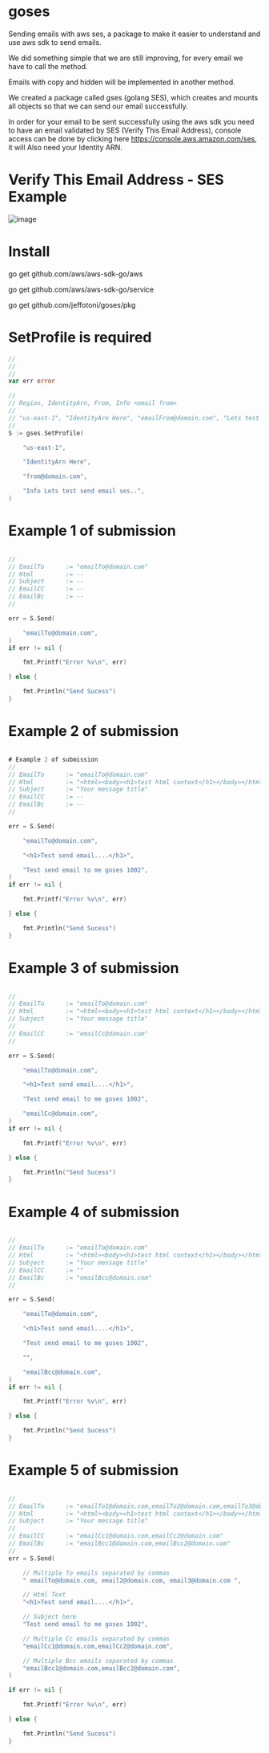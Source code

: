 # goses

Sending emails with aws ses, a package to make it easier to understand and use aws sdk to send emails.

We did something simple that we are still improving, for every email we have to call the method.

Emails with copy and hidden will be implemented in another method.

We created a package called gses (golang SES), which creates and mounts all objects so that we can send our email successfully.

In order for your email to be sent successfully using the aws sdk you need to have an email validated by SES (Verify This Email Address), console access can be done by clicking here https://console.aws.amazon.com/ses, 
it will Also need your Identity ARN.

# Verify This Email Address - SES Example

![image](https://github.com/jeffotoni/goses/blob/master/img/identity-arn.png)


# Install

go get github.com/aws/aws-sdk-go/aws

go get github.com/aws/aws-sdk-go/service

go get github.com/jeffotoni/goses/pkg

# SetProfile is required

```go
//
//
//
var err error

//
// Region, IdentityArn, From, Info <email from>
//
// "us-east-1", "IdentityArn Here", "emailFrom@domain.com", "Lets test send email ses.."
//
S := gses.SetProfile(

	"us-east-1",

	"IdentityArn Here",

	"from@domain.com",

	"Info Lets test send email ses..",
)

```

# Example 1 of submission

```go

//
// EmailTo 		:= "emailTo@domain.com"
// Html 		:= --
// Subject 		:= --
// EmailCC 		:= --
// EmailBc 		:= --
//

err = S.Send(

	"emailTo@domain.com",
)
if err != nil {

	fmt.Printf("Error %v\n", err)

} else {

	fmt.Println("Send Sucess")
}


```
# Example 2 of submission

```go

# Example 2 of submission
//
// EmailTo 		:= "emailTo@domain.com"
// Html 		:= "<html><body><h1>test html context</h1></body></html>"
// Subject 		:= "Your message title"
// EmailCC 		:= --
// EmailBc 		:= --
//

err = S.Send(

	"emailTo@domain.com",

	"<h1>Test send email....</h1>",

	"Test send email to me goses 1002",
)
if err != nil {

	fmt.Printf("Error %v\n", err)

} else {

	fmt.Println("Send Sucess")
}

```

# Example 3 of submission

```go

//
// EmailTo 		:= "emailTo@domain.com"
// Html 		:= "<html><body><h1>test html context</h1></body></html>"
// Subject 		:= "Your message title"
//
// EmailCC 		:= "emailCc@domain.com"
//

err = S.Send(

	"emailTo@domain.com",

	"<h1>Test send email....</h1>",

	"Test send email to me goses 1002",

	"emailCc@domain.com",
)
if err != nil {

	fmt.Printf("Error %v\n", err)

} else {

	fmt.Println("Send Sucess")
}

```
# Example 4 of submission

```go

//
// EmailTo 		:= "emailTo@domain.com"
// Html 		:= "<html><body><h1>test html context</h1></body></html>"
// Subject 		:= "Your message title"
// EmailCC		:= ""
// EmailBc 		:= "emailBcc@domain.com"
//

err = S.Send(

	"emailTo@domain.com",

	"<h1>Test send email....</h1>",

	"Test send email to me goses 1002",

	"",

	"emailBcc@domain.com",
)
if err != nil {

	fmt.Printf("Error %v\n", err)

} else {

	fmt.Println("Send Sucess")
}

```
# Example 5 of submission

```go

//
// EmailTo 		:= "emailTo1@domain.com,emailTo2@domain.com,emailTo3@domain.com"
// Html 		:= "<html><body><h1>test html context</h1></body></html>"
// Subject 		:= "Your message title"
//
// EmailCC 		:= "emailCc1@domain.com,emailCc2@domain.com"
// EmailBc 		:= "emailBcc1@domain.com,emailBcc2@domain.com"
//
err = S.Send(

	// Multiple To emails separated by commas
	" emailTo@domain.com, email2@domain.com, email3@domain.com ",

	// Html Text
	"<h1>Test send email....</h1>",

	// Subject here
	"Test send email to me goses 1002",

	// Multiple Cc emails separated by commas
	"emailCc1@domain.com,emailCc2@domain.com",

	// Multiple Bcc emails separated by commas
	"emailBcc1@domain.com,emailBcc2@domain.com",
)

if err != nil {

	fmt.Printf("Error %v\n", err)

} else {

	fmt.Println("Send Sucess")
}

```

